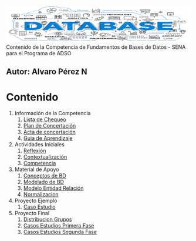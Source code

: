 <img src="https://github.com/aperezn298/FundBDSENA/blob/main/01_InfoCompetencia_3147910/BannerPrincipal.png" alt="Logo de GitHub" width="600" height="100">
Contenido de la Competencia de Fundamentos de Bases de Datos - SENA para el Programa de ADSO

**Autor:** Alvaro Pérez N
---

# Contenido
1. Información de la Competencia
    1. [Lista de Chequeo](https://github.com/aperezn298/FundBDSENA/blob/main/01_InfoCompetencia_3147910/LCFundamentosBDV023147910.pdf)
    2. [Plan de Concertación](https://github.com/aperezn298/FundBDSENA/blob/main/01_InfoCompetencia_3147910/PlanConcertado3147910.pdf)
    3. [Acta de concertación](https://github.com/aperezn298/FundBDSENA/blob/main/01_InfoCompetencia_3147910/ActaConcertacion3147910.pdf) 
    4. [Guia de Aprendizaje](https://github.com/aperezn298/FundBDSENA/blob/main/01_InfoCompetencia_3147910/GuiaAprendizajeFundBD3147910.pdf)
2. Actividades Iniciales
    1. [Reflexión](https://aperezn298.github.io/FundBDSENA/02_ActividadesIniciales/01ActReflexionInicial/01ActividadReflexionInicial.html)
    2. [Contextualización](https://aperezn298.github.io/FundBDSENA/02_ActividadesIniciales/02ActContextualizacion/02ActividadContextualizacion.html)
    3. [Competencia](https://github.com/aperezn298/FundBDSENA/blob/main/02_ActividadesIniciales/03ContextualizacionFundBD.pdf)
3. Material de Apoyo
    1. [Conceptos de BD](https://github.com/aperezn298/FundBDSENA/blob/main/03_MaterialApoyo/01ConceptosBasesDatos.pdf)
    2. [Modelado de BD](https://github.com/aperezn298/FundBDSENA/blob/main/03_MaterialApoyo/02ModeladoBasesDatos.pdf)
    3. [Modelo Entidad Relación](https://github.com/aperezn298/FundBDSENA/blob/main/03_MaterialApoyo/03MERBD.pdf)
    4. [Normalizacion](https://github.com/aperezn298/FundBDSENA/blob/main/03_MaterialApoyo/03MERBD.pdf)
4. Proyecto Ejemplo
    1. [Caso Estudio](https://github.com/aperezn298/FundBDSENA/blob/main/05__CasoEstudioEjemplo/CasoEstudioEjemplo.pdf)
5. Proyecto Final
    1. [Distribucion Grupos](https://github.com/aperezn298/FundBDSENA/blob/main/04_ProyectoFinal/GruposTrabajo.pdf)
    2. [Casos Estudios Primera Fase](https://github.com/aperezn298/FundBDSENA/blob/main/04_ProyectoFinal/CasoEstudioProyecto.pdf)
    3. [Casos Estudios Segunda Fase](https://github.com/aperezn298/FundBDSENA/blob/main/04_ProyectoFinal/CasoEstudioProyectoFinal.pdf)